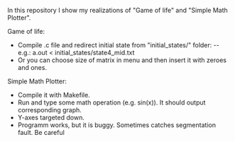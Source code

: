 In this repository I show my realizations of "Game of life" and "Simple Math Plotter".

Game of life:
- Compile .c file and redirect initial state from "initial_states/" folder:
-- e.g.: a.out < initial_states/state4_mid.txt
- Or you can choose size of matrix in menu and then insert it with zeroes and ones.

Simple Math Plotter:
- Compile it with Makefile.
- Run and type some math operation (e.g. sin(x)). It should output corresponding graph.
- Y-axes targeted down.
- Programm works, but it is buggy. Sometimes catches segmentation fault. Be careful
